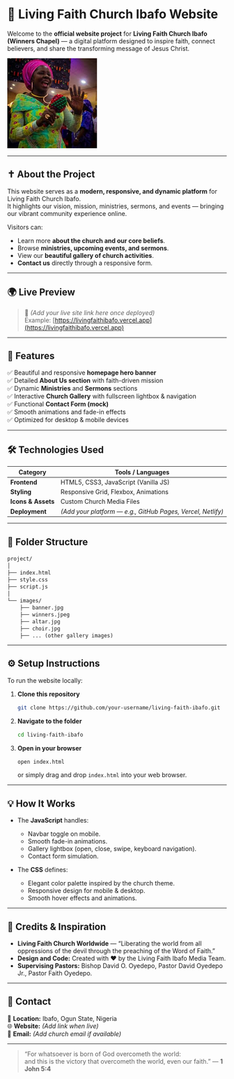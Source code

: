 # 🌟 Living Faith Church Ibafo Website

Welcome to the **official website project** for **Living Faith Church Ibafo (Winners Chapel)** — a digital platform designed to inspire faith, connect believers, and share the transforming message of Jesus Christ.

![Church Banner](images/banner.jpg)

---

## ✝️ About the Project

This website serves as a **modern, responsive, and dynamic platform** for Living Faith Church Ibafo.  
It highlights our vision, mission, ministries, sermons, and events — bringing our vibrant community experience online.

Visitors can:
- Learn more **about the church and our core beliefs**.
- Browse **ministries, upcoming events, and sermons**.
- View our **beautiful gallery of church activities**.
- **Contact us** directly through a responsive form.

---

## 🌍 Live Preview

> 🔗 *(Add your live site link here once deployed)*  
Example: [https://livingfaithibafo.vercel.app](https://livingfaithibafo.vercel.app)

---

## 🚀 Features

✅ Beautiful and responsive **homepage hero banner**  
✅ Detailed **About Us section** with faith-driven mission  
✅ Dynamic **Ministries** and **Sermons** sections  
✅ Interactive **Church Gallery** with fullscreen lightbox & navigation  
✅ Functional **Contact Form (mock)**  
✅ Smooth animations and fade-in effects  
✅ Optimized for desktop & mobile devices  

---

## 🛠️ Technologies Used

| Category | Tools / Languages |
|-----------|------------------|
| **Frontend** | HTML5, CSS3, JavaScript (Vanilla JS) |
| **Styling** | Responsive Grid, Flexbox, Animations |
| **Icons & Assets** | Custom Church Media Files |
| **Deployment** | *(Add your platform — e.g., GitHub Pages, Vercel, Netlify)* |

---

## 📂 Folder Structure

```
project/
│
├── index.html
├── style.css
├── script.js
│
└── images/
    ├── banner.jpg
    ├── winners.jpeg
    ├── altar.jpg
    ├── choir.jpg
    ├── ... (other gallery images)
```

---

## ⚙️ Setup Instructions

To run the website locally:

1. **Clone this repository**
   ```bash
   git clone https://github.com/your-username/living-faith-ibafo.git
   ```

2. **Navigate to the folder**
   ```bash
   cd living-faith-ibafo
   ```

3. **Open in your browser**
   ```bash
   open index.html
   ```
   or simply drag and drop `index.html` into your web browser.

---

## 💡 How It Works

- The **JavaScript** handles:
  - Navbar toggle on mobile.
  - Smooth fade-in animations.
  - Gallery lightbox (open, close, swipe, keyboard navigation).
  - Contact form simulation.

- The **CSS** defines:
  - Elegant color palette inspired by the church theme.
  - Responsive design for mobile & desktop.
  - Smooth hover effects and animations.

---

## 🙏 Credits & Inspiration

- **Living Faith Church Worldwide** — “Liberating the world from all oppressions of the devil through the preaching of the Word of Faith.”
- **Design and Code:** Created with ❤️ by the Living Faith Ibafo Media Team.
- **Supervising Pastors:** Bishop David O. Oyedepo, Pastor David Oyedepo Jr., Pastor Faith Oyedepo.

---

## 📧 Contact

📍 **Location:** Ibafo, Ogun State, Nigeria  
🌐 **Website:** *(Add link when live)*  
📩 **Email:** *(Add church email if available)*  

---

> “For whatsoever is born of God overcometh the world:  
> and this is the victory that overcometh the world, even our faith.” — **1 John 5:4**
